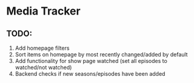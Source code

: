 # Media Tracker

## TODO:
1. Add homepage filters
1. Sort items on homepage by most recently changed/added by default
1. Add functionality for show page watched (set all episodes to watched/not watched)
1. Backend checks if new seasons/episodes have been added